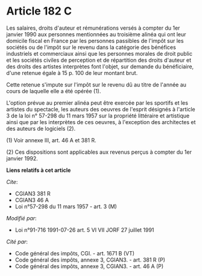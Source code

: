 # Article 182 C

Les salaires, droits d'auteur et rémunérations versés à compter du 1er janvier 1990 aux personnes mentionnées au troisième
alinéa qui ont leur domicile fiscal en France par les personnes passibles de l'impôt sur les sociétés ou de l'impôt sur le
revenu dans la catégorie des bénéfices industriels et commerciaux ainsi que les personnes morales de droit public et les
sociétés civiles de perception et de répartition des droits d'auteur et des droits des artistes interprètes font l'objet, sur
demande du bénéficiaire, d'une retenue égale à 15 p. 100 de leur montant brut.

Cette retenue s'impute sur l'impôt sur le revenu dû au titre de l'année au cours de laquelle elle a été opérée (1).

L'option prévue au premier alinéa peut être exercée par les sportifs et les artistes du spectacle, les auteurs des oeuvres de
l'esprit désignés à l'article 3 de la loi n° 57-298 du 11 mars 1957 sur la propriété littéraire et artistique ainsi que par
les interprètes de ces oeuvres, à l'exception des architectes et des auteurs de logiciels (2).

(1) Voir annexe III, art. 46 A et 381 R.

(2) Ces dispositions sont applicables aux revenus perçus à compter du 1er janvier 1992.

**Liens relatifs à cet article**

_Cite_:

  - CGIAN3 381 R
  - CGIAN3 46 A
  - Loi n°57-298 du 11 mars 1957 - art. 3 (M)

_Modifié par_:

  - Loi n°91-716 1991-07-26 art. 5 VI VII JORF 27 juillet 1991

_Cité par_:

  - Code général des impôts, CGI. - art. 1671 B (VT)
  - Code général des impôts, annexe 3, CGIAN3. - art. 381 R (P)
  - Code général des impôts, annexe 3, CGIAN3. - art. 46 A (P)
